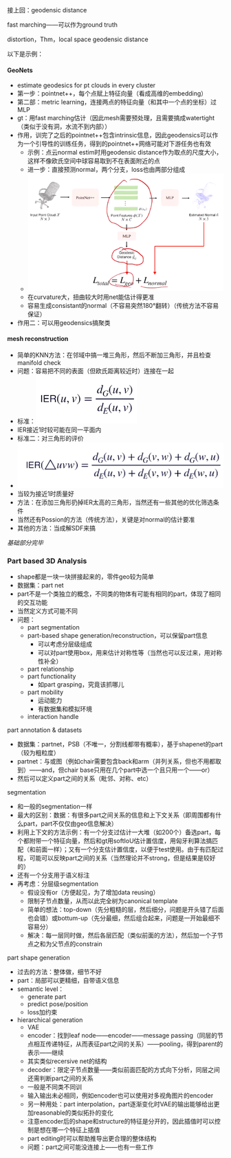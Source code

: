 接上回：geodensic distance

fast marching——可以作为ground truth

distortion，Thm，local space geodensic distance

以下是示例：

#### GeoNets

* estimate geodesics for pt clouds in every cluster
* 第一步：pointnet++，每个点赋上特征向量（看成高维的embedding）
* 第二部：metric learning，连接两点的特征向量（和其中一个点的坐标）过MLP
* gt：用fast marching估计（因此mesh需要预处理，且需要搞成watertight（类似于没有洞，水流不到内部））
* 作用，训完了之后的pointnet++包含intrinsic信息，因此geodensics可以作为一个引导性的训练任务，得到的pointnet++网络可能对下游任务也有效
  * 示例：点云normal estim时用geodensic distance作为取点的尺度大小，这样不像欧氏空间中球容易取到不在表面附近的点
  * 进一步：直接预测normal，两个分支，loss也由两部分组成
  * ![1659752493446](image/L9/1659752493446.png)
  * 在curvature大，扭曲较大时用net能估计得更准
  * 容易生成consistant的normal（不容易突然180°翻转）（传统方法不容易保证）
* 作用二：可以用geodensics搞聚类

#### mesh reconstruction

* 简单的KNN方法：在邻域中搞一堆三角形，然后不断加三角形，并且检查manifold check
* 问题：容易把不同的表面（但欧氏距离较近时）连接在一起
* 标准：![1659753042972](image/L9/1659753042972.png)
* IER接近1时较可能在同一平面内
* 标准二：对三角形的评价
* ![1659753138204](image/L9/1659753138204.png)
* 当较为接近1时质量好
* 方法：在添加三角形扔掉IER太高的三角形，当然还有一些其他的优化筛选条件
* 当然还有Possion的方法（传统方法），关键是对normal的估计要准
* 其他的方法：当成解SDF来搞

*基础部分完毕*

### Part based 3D Analysis

* shape都是一块一块拼接起来的，零件geo较为简单
* 数据集：part net
* part不是一个类独立的概念，不同类的物体有可能有相同的part，体现了相同的交互功能
* 当然定义方式可能不同
* 问题：
  * part segmentation
  * part-based shape generation/reconstruction，可以保留part信息
    * 可以考虑分层级组成
    * 可以对part使用box，用来估计对称性等（当然也可以反过来，用对称性补全）
  * part relationship
  * part functionality
    * 如part grasping，究竟该抓哪儿
  * part mobility
    * 运动能力
    * 有数据集和模拟环境
  * interaction handle

part annotation & datasets

* 数据集：partnet，PSB（不唯一，分割线都带有概率），基于shapenet的part（较为粗粒度）
* partnet：与或图（例如chair需要包含back和arm（并列关系，但也不用都取到）——and，但chair base只用在几个part中选一个且只用一个——or）
* 然后可以定义part之间的关系（毗邻、对称、etc）

segmentation

* 和一般的segmentation一样
* 最大的区别：数据：有很多part之间关系的信息和上下文关系（即周围都有什么part，part不仅仅由geo信息解决）
* 利用上下文的方法示例：有一个分支过估计一大堆（如200个）备选part，每个都附带一个特征向量，然后和gt用softIoU估计置信度，用匈牙利算法搞匹配（和前面一样）；又有一个分支估计置信度，以便于test使用。由于有匹配过程，可能可以反映part之间的关系（当然理论并不strong，但是结果是较好的）
* 还有一个分支用于语义标注
* 再考虑：分层级segmentation
  * 假设没有or（方便起见，为了增加data reusing）
  * 限制子节点数量，从而以此完全树为canonical template
  * 简单的想法：top-down（先分粗糙的层，然后细分，问题是开头错了后面也会错）或bottum-up（先分最细，然后组合起来，问题是一开始最细不容易分）
  * 解决：每一层同时做，然后各层匹配（类似前面的方法），然后加一个子节点之和为父节点的constrain

part shape generation

* 过去的方法：整体做，细节不好
* part：局部可以更精细，自带语义信息
* semantic level：
  * generate part
  * predict pose/position
  * loss加约束
* hierarchical generation
  * VAE
  * encoder：找到leaf node——encoder——message passing（同层的节点相互传递特征，从而表征part之间的关系）——pooling，得到parent的表示——继续
  * 其实类似recersive net的结构
  * decoder：限定子节点数量——类似前面匹配的方式向下分析，同层之间还需判断part之间的关系
  * 一般是不同类不同训
  * 输入输出未必相同，例如encoder也可以使用对多视角图片的encoder
  * 另一种用处：part interpolation，part逐渐变化时VAE的输出能够给出更加reasonable的类似拓扑的变化
  * 注意encoder后的shape和structure的特征是分开的，因此插值时可以控制是想在哪一个特征上插值
  * part editing时可以帮助推导出更合理的整体结构
  * 问题：part之间可能没连接上——也有一些工作
